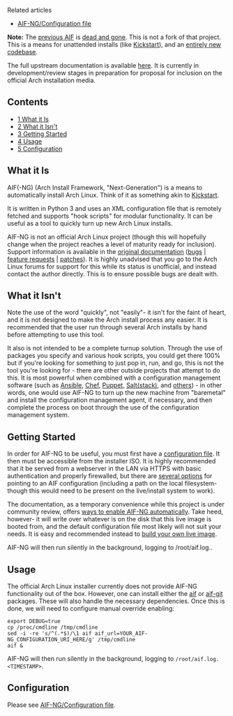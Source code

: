 Related articles

*   [AIF-NG/Configuration file](/index.php/AIF-NG/Configuration_file "AIF-NG/Configuration file")

**Note:** The [previous AIF](https://bbs.archlinux.org/viewtopic.php?id=58110) is [dead and gone](https://www.archlinux.org/news/install-media-20120715-released/). This is not a fork of that project. This is a means for unattended installs (like [Kickstart](https://en.wikipedia.org/wiki/Kickstart_(Linux) "wikipedia:Kickstart (Linux)")), and an [entirely new codebase](https://git.square-r00t.net/AIF-NG/).

The full upstream documentation is available [here](https://aif.square-r00t.net/). It is currently in development/review stages in preparation for proposal for inclusion on the official Arch installation media.

## Contents

*   [1 What it Is](#What_it_Is)
*   [2 What it Isn't](#What_it_Isn.27t)
*   [3 Getting Started](#Getting_Started)
*   [4 Usage](#Usage)
*   [5 Configuration](#Configuration)

## What it Is

AIF(-NG) (Arch Install Framework, "Next-Generation") is a means to automatically install Arch Linux. Think of it as something akin to [Kickstart](https://en.wikipedia.org/wiki/Kickstart_(Linux) "wikipedia:Kickstart (Linux)").

It is written in Python 3 and uses an XML configuration file that is remotely fetched and supports "hook scripts" for modular functionality. It can be useful as a tool to quickly turn up new Arch Linux installs.

AIF-NG is not an official Arch Linux project (though this will hopefully change when the project reaches a level of maturity ready for inclusion). Support information is available in the [original documentation](https://aif.square-r00t.net/#further_information) ([bugs](https://aif.square-r00t.net/#bugs) | [feature requests](https://aif.square-r00t.net/#feature_requests) | [patches](https://aif.square-r00t.net/#patches)). It is highly unadvised that you go to the Arch Linux forums for support for this while its status is unofficial, and instead contact the author directly. This is to ensure possible bugs are dealt with.

## What it Isn't

Note the use of the word "quickly", not "easily"- it isn't for the faint of heart, and it is not designed to make the Arch install process any easier. It is recommended that the user run through several Arch installs by hand before attempting to use this tool.

It also is not intended to be a complete turnup solution. Through the use of packages you specify and various hook scripts, you could get there 100% but if you're looking for something to just pop in, run, and go, this is not the tool you're looking for - there are other outside projects that attempt to do this. It is most powerful when combined with a configuration management software (such as [Ansible](/index.php/Ansible "Ansible"), [Chef](/index.php/Chef "Chef"), [Puppet](/index.php/Puppet "Puppet"), [Salt(stack)](/index.php/Saltstack "Saltstack"), and [others](https://en.wikipedia.org/wiki/List_of_build_automation_software#Configuration_management_tools "wikipedia:List of build automation software")) - in other words, one would use AIF-NG to turn up the new machine from "baremetal" and install the configuration management agent, if necessary, and then complete the process on boot through the use of the configuration management system.

## Getting Started

In order for AIF-NG to be useful, you must first have a [configuration file](/index.php/AIF-NG/Configuration_file "AIF-NG/Configuration file"). It then must be accessible from the installer ISO. It is highly recommended that it be served from a webserver in the LAN via HTTPS with basic authentication and properly firewalled, but there are [several options](https://aif.square-r00t.net/#starting_an_install) for pointing to an AIF configuration (including a path on the local filesystem- though this would need to be present on the live/install system to work).

The documentation, as a temporary convenience while this project is under community review, offers [ways to enable AIF-NG automatically](https://aif.square-r00t.net/#building_a_compatible_livecd). Take heed, however- it will write over whatever is on the disk that this live image is booted from, and the default configuration file most likely will not suit your needs. It is easy and recommended instead to [build your own live image](https://aif.square-r00t.net/#recommended).

AIF-NG will then run silently in the background, logging to /root/aif.log.<TIMESTAMP>.

## Usage

The official Arch Linux installer currently does not provide AIF-NG functionality out of the box. However, one can install either the [aif](https://aur.archlinux.org/packages/aif/) or [aif-git](https://aur.archlinux.org/packages/aif-git/) packages. These will also handle the necessary dependencies. Once this is done, we will need to configure manual override enabling:

```
export DEBUG=true
cp /proc/cmdline /tmp/cmdline
sed -i -re 's/^(.*$)/\1 aif aif_url=YOUR_AIF-NG_CONFIGURATION_URI_HERE/g' /tmp/cmdline
aif &

```

AIF-NG will then run silently in the background, logging to `/root/aif.log.<TIMESTAMP>`.

## Configuration

Please see [AIF-NG/Configuration file](/index.php/AIF-NG/Configuration_file "AIF-NG/Configuration file").